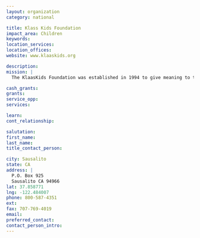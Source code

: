 ```yaml
---
layout: organization
category: national

title: Klass Kids Foundation
impact_area: Children
keywords: 
location_services: 
location_offices: 
website: www.klaaskids.org

description: 
mission: |
  The KlaasKids Foundation was established in 1994 to give meaning to the death of my twelve-year-old daughter kidnap and murder victim Polly Hannah Klaas and to create a legacy in her name that would be protective of children for generations to come. Conceived with an initial investment of $2,000 the Foundation’s mission is to stop crimes against children.

cash_grants: 
grants: 
service_opp: 
services: 

learn: 
cont_relationship: 

salutation: 
first_name: 
last_name: 
title_contact_person: 

city: Sausalito
state: CA
address: |
  P.O. Box 925  
  Sausalito CA 94966
lat: 37.858771
lng: -122.484007
phone: 800-587-4351
ext: 
fax: 707-769-4019
email: 
preferred_contact: 
contact_person_intro: 
---
```

